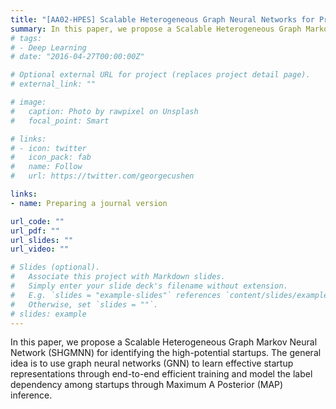 ```yaml
---
title: "[AA02-HPES] Scalable Heterogeneous Graph Neural Networks for Predicting High-potential Early-stage Startups"
summary: In this paper, we propose a Scalable Heterogeneous Graph Markov Neural Network (SHGMNN) for identifying the high-potential startups. The general idea is to use graph neural networks (GNN) to learn effective startup representations through end-to-end efficient training and model the label dependency among startups through Maximum A Posterior (MAP) inference.
# tags:
# - Deep Learning
# date: "2016-04-27T00:00:00Z"

# Optional external URL for project (replaces project detail page).
# external_link: ""

# image:
#   caption: Photo by rawpixel on Unsplash
#   focal_point: Smart

# links:
# - icon: twitter
#   icon_pack: fab
#   name: Follow
#   url: https://twitter.com/georgecushen

links:
- name: Preparing a journal version

url_code: ""
url_pdf: ""
url_slides: ""
url_video: ""

# Slides (optional).
#   Associate this project with Markdown slides.
#   Simply enter your slide deck's filename without extension.
#   E.g. `slides = "example-slides"` references `content/slides/example-slides.md`.
#   Otherwise, set `slides = ""`.
# slides: example
---
```


In this paper, we propose a Scalable Heterogeneous Graph Markov Neural Network (SHGMNN) for identifying the high-potential startups. The general idea is to use graph neural networks (GNN) to learn effective startup representations through end-to-end efficient training and model the label dependency among startups through Maximum A Posterior (MAP) inference.